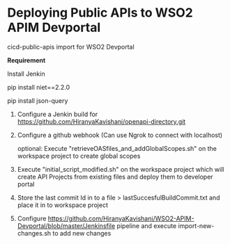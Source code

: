 # Deploying Public APIs to WSO2 APIM Devportal

cicd-public-apis import for WSO2 Devportal 

**Requirement**

Install Jenkin

pip install niet==2.2.0

pip install json-query  

1. Configure a Jenkin build for https://github.com/HiranyaKavishani/openapi-directory.git

2. Configure a github webhook (Can use Ngrok to connect with localhost) 

   optional: Execute "retrieveOASfiles_and_addGlobalScopes.sh" on the workspace project to create global scopes

3. Execute "initial_script_modified.sh" on the workspace project which will create API Projects from existing files and deploy them to developer portal

4. Store the last commit Id in to a file > lastSuccesfulBuildCommit.txt and place it in to workspace project

5. Configure https://github.com/HiranyaKavishani/WSO2-APIM-Devportal/blob/master/Jenkinsfile pipeline and execute import-new-changes.sh to add new changes
